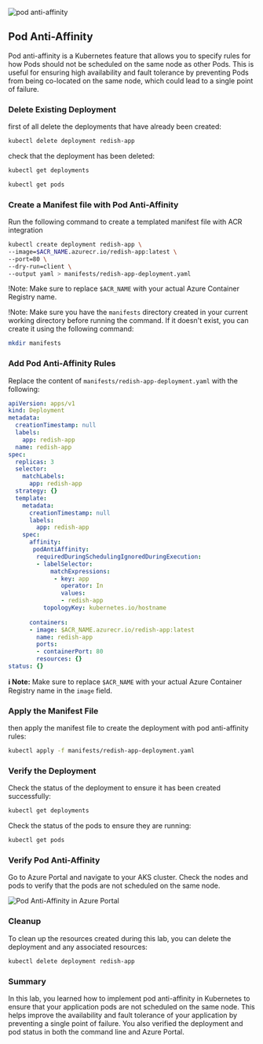 ![pod anti-affinity](./Assets/pod_anti_affinity.png)

## Pod Anti-Affinity 
Pod anti-affinity is a Kubernetes feature that allows you to specify rules for how Pods should not be scheduled on the same node as other Pods. This is useful for ensuring high availability and fault tolerance by preventing Pods from being co-located on the same node, which could lead to a single point of failure.

### Delete Existing Deployment
first of all delete the deployments that have already been created:
```bash
kubectl delete deployment redish-app
```

check that the deployment has been deleted:
```bash
kubectl get deployments
```

```bash
kubectl get pods
```

### Create a Manifest file with Pod Anti-Affinity
Run the following command to create a templated manifest file with ACR integration

```bash
kubectl create deployment redish-app \
--image=$ACR_NAME.azurecr.io/redish-app:latest \
--port=80 \
--dry-run=client \
--output yaml > manifests/redish-app-deployment.yaml
```

!Note: Make sure to replace `$ACR_NAME` with your actual Azure Container Registry name.

!Note: Make sure you have the `manifests` directory created in your current working directory before running the command. If it doesn't exist, you can create it using the following command:
```bash
mkdir manifests
```

### Add Pod Anti-Affinity Rules

Replace the content of `manifests/redish-app-deployment.yaml` with the following:

```yaml
apiVersion: apps/v1
kind: Deployment
metadata:
  creationTimestamp: null
  labels:
    app: redish-app
  name: redish-app
spec:
  replicas: 3
  selector:
    matchLabels:
      app: redish-app
  strategy: {}
  template:
    metadata:
      creationTimestamp: null
      labels:
        app: redish-app
    spec:
      affinity: 
       podAntiAffinity:
        requiredDuringSchedulingIgnoredDuringExecution:
        - labelSelector:
            matchExpressions:
             - key: app
               operator: In
               values:
               - redish-app
          topologyKey: kubernetes.io/hostname
         
      containers:
      - image: $ACR_NAME.azurecr.io/redish-app:latest
        name: redish-app
        ports:
        - containerPort: 80
        resources: {}
status: {}
```

**ℹ️ Note:**  Make sure to replace `$ACR_NAME` with your actual Azure Container Registry name in the `image` field.

### Apply the Manifest File
then apply the manifest file to create the deployment with pod anti-affinity rules:

```bash
kubectl apply -f manifests/redish-app-deployment.yaml
```
### Verify the Deployment
Check the status of the deployment to ensure it has been created successfully:

```bash
kubectl get deployments
```

Check the status of the pods to ensure they are running:

```bash
kubectl get pods
```
### Verify Pod Anti-Affinity
Go to Azure Portal and navigate to your AKS cluster. Check the nodes and pods to verify that the pods are not scheduled on the same node.

![Pod Anti-Affinity in Azure Portal](./Assets/image1.png)

### Cleanup
To clean up the resources created during this lab, you can delete the deployment and any associated resources:

```bash
kubectl delete deployment redish-app
```
### Summary
In this lab, you learned how to implement pod anti-affinity in Kubernetes to ensure that your application pods are not scheduled on the same node. This helps improve the availability and fault tolerance of your application by preventing a single point of failure. You also verified the deployment and pod status in both the command line and Azure Portal.


